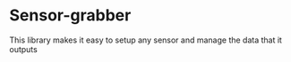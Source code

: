 # Sensor-grabber
This library makes it easy to setup any sensor and manage the data that it outputs
